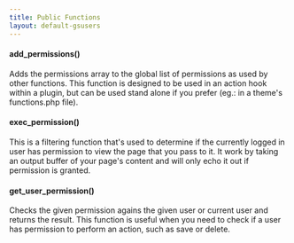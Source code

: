 ```yaml
---
title: Public Functions
layout: default-gsusers
---
```


#### add_permissions()
Adds the permissions array to the global list of permissions as used by other functions. This function is designed to be used in an action hook within a plugin, but can be used stand alone if you prefer (eg.: in a theme's functions.php file).

#### exec_permission()
This is a filtering function that's used to determine if the currently logged in user has permission to view the page that you pass to it. It work by taking an output buffer of your page's content and will only echo it out if permission is granted.

#### get_user_permission()
Checks the given permission agains the given user or current user and returns the result. This function is useful when you need to check if a user has permission to perform an action, such as save or delete.
